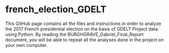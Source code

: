 # french_election_GDELT
This GitHub page contains all the files and instructions in order to analyze the 2017 French presidential election on the basis of GDELT Project data using Python. 
By reading the BURGHGRAVE_Gabriel_Final_Report document, you will be able to repeat all the analyses done in the project on your own computer. 
